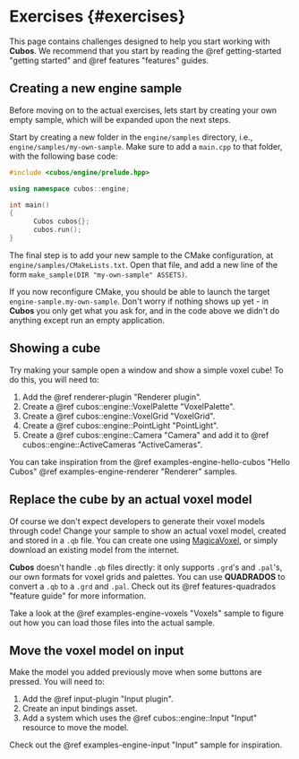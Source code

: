 # Exercises {#exercises}

This page contains challenges designed to help you start working with **Cubos**.
We recommend that you start by reading the @ref getting-started "getting started" and @ref features "features" guides.

## Creating a new engine sample

Before moving on to the actual exercises, lets start by creating your own empty sample, which will be expanded upon the next steps.

Start by creating a new folder in the `engine/samples` directory, i.e., `engine/samples/my-own-sample`.
Make sure to add a `main.cpp` to that folder, with the following base code:

```cpp
#include <cubos/engine/prelude.hpp>

using namespace cubos::engine;

int main()
{
      Cubos cubos{};
      cubos.run();
}
```

The final step is to add your new sample to the CMake configuration, at `engine/samples/CMakeLists.txt`.
Open that file, and add a new line of the form `make_sample(DIR "my-own-sample" ASSETS)`.

If you now reconfigure CMake, you should be able to launch the target `engine-sample.my-own-sample`.
Don't worry if nothing shows up yet - in **Cubos** you only get what you ask for, and in the code above we didn't do anything except run an empty application.

## Showing a cube

Try making your sample open a window and show a simple voxel cube! To do this, you will need to:
1. Add the @ref renderer-plugin "Renderer plugin".
2. Create a @ref cubos::engine::VoxelPalette "VoxelPalette".
3. Create a @ref cubos::engine::VoxelGrid "VoxelGrid".
4. Create a @ref cubos::engine::PointLight "PointLight".
5. Create a @ref cubos::engine::Camera "Camera" and add it to @ref cubos::engine::ActiveCameras "ActiveCameras".

You can take inspiration from the @ref examples-engine-hello-cubos "Hello Cubos" @ref examples-engine-renderer "Renderer" samples. 

## Replace the cube by an actual voxel model

Of course we don't expect developers to generate their voxel models through code!
Change your sample to show an actual voxel model, created and stored in a `.qb` file.
You can create one using [MagicaVoxel](https://ephtracy.github.io/), or simply download an existing model from the internet.

**Cubos** doesn't handle `.qb` files directly: it only supports `.grd`'s and `.pal`'s, our own formats for voxel grids and palettes.
You can use **QUADRADOS** to convert a `.qb` to a `.grd` and `.pal`. Check out its @ref features-quadrados "feature guide" for more information.

Take a look at the @ref examples-engine-voxels "Voxels" sample to figure out how you can load those files into the actual sample.

## Move the voxel model on input

Make the model you added previously move when some buttons are pressed. You will need to:
1. Add the @ref input-plugin "Input plugin".
2. Create an input bindings asset.
3. Add a system which uses the @ref cubos::engine::Input "Input" resource to move the model.

Check out the @ref examples-engine-input "Input" sample for inspiration.
